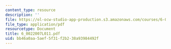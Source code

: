 ```yaml
---
content_type: resource
description: ''
file: https://ol-ocw-studio-app-production.s3.amazonaws.com/courses/6-002-circuits-and-electronics-spring-2007/bb46a0aa5aef5f31f2b238a93984492f_6_0022007L011.pdf
file_type: application/pdf
resourcetype: Document
title: 6_0022007L011.pdf
uid: bb46a0aa-5aef-5f31-f2b2-38a93984492f
---
```

